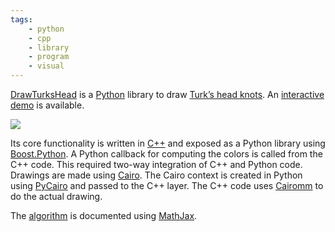 ```yaml
---
tags:
    - python
    - cpp
    - library
    - program
    - visual
---
```

[DrawTurksHead](http://jacquev6.github.io/DrawTurksHead/) is a [Python](https://www.python.org/) library to draw [Turk’s head knots](http://en.wikipedia.org/wiki/Turk%27s_head_knot).
An [interactive demo](http://jacquev6.github.io/DrawTurksHead/demo.html) is available.

<div class="text-center">
<img class="img-fluid" src="http://dyn.vincent-jacques.net/turkshead?leads=4&bights=5&line_width=20&inner_radius=25&width=270&height=270">
</div>

Its core functionality is written in [C++](https://isocpp.org/) and exposed as a Python library using [Boost.Python](http://www.boost.org/doc/libs/release/libs/python/).
A Python callback for computing the colors is called from the C++ code.
This required two-way integration of C++ and Python code.
Drawings are made using [Cairo](https://www.cairographics.org/).
The Cairo context is created in Python using [PyCairo](https://cairographics.org/pycairo/) and passed to the C++ layer.
The C++ code uses [Cairomm](https://www.cairographics.org/cairomm/) to do the actual drawing.

The [algorithm](http://jacquev6.github.io/DrawTurksHead/algorithm.html) is documented using [MathJax](https://www.mathjax.org/).
